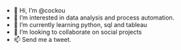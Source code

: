 - 👋 Hi, I’m @cockou
- 👀 I’m interested in data analysis and process automation.
- 🌱 I’m currently learning python, sql and tableau
- 💞️ I’m looking to collaborate on social projects
- 📫 Send me a tweet.

<!---
cockou/cockou is a ✨ special ✨ repository because its `README.md` (this file) appears on your GitHub profile.
You can click the Preview link to take a look at your changes.
--->
